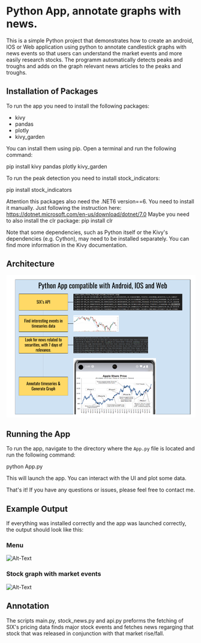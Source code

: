 # Python App, annotate graphs with news.

This is a simple Python project that demonstrates how to create an android, IOS or Web application using python to annotate candlestick graphs with news events so that users can understand the market events and more easily research stocks.
The programm automatically detects peaks and troughs and adds on the graph relevant news articles to the peaks and troughs.

## Installation of Packages

To run the app you need to install the following packages:

- kivy
- pandas
- plotly
- kivy_garden

You can install them using pip. Open a terminal and run the following command:

pip install kivy pandas plotly kivy_garden

To run the peak detection you need to install stock_indicators:

pip install stock_indicators

Attention this packages also need the .NET6 version==6. You need to install it manually.
Just following the instruction here: https://dotnet.microsoft.com/en-us/download/dotnet/7.0
Maybe you need to also install the clr package: pip install clr


Note that some dependencies, such as Python itself or the Kivy's dependencies (e.g. Cython), may need to be installed separately. You can find more information in the Kivy documentation.

## Architecture

![Alt-Text](/POC_Architecture.png) 

## Running the App

To run the app, navigate to the directory where the `App.py` file is located and run the following command:

python App.py


This will launch the app. You can interact with the UI and plot some data.

That's it! If you have any questions or issues, please feel free to contact me.

## Example Output

If everything was installed correctly and the app was launched correctly, the output should look like this:

### Menu
![Alt-Text](/example_menu.png) 

### Stock graph with market events
![Alt-Text](/example_stock_graph.png) 


## Annotation

The scripts main.py, stock_news.py and api.py preforms the fetching of SIX's pricing data finds major stock events and fetches news regarging that stock that was released in conjunction with that market rise/fall.
